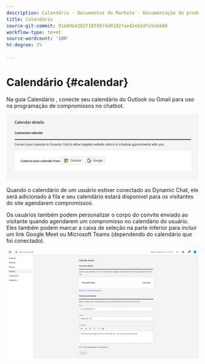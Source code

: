 ```yaml
---
description: Calendário - Documentos do Marketo - Documentação do produto
title: Calendário
source-git-commit: 91e04b4282f18f8074d0192fae42e62dfe5ebb80
workflow-type: tm+mt
source-wordcount: '100'
ht-degree: 2%

---
```


# Calendário {#calendar}

Na guia Calendário , conecte seu calendário do Outlook ou Gmail para uso na programação de compromissos no chatbot.

![](assets/calendar-1.png)

Quando o calendário de um usuário estiver conectado ao Dynamic Chat, ele será adicionado à fila e seu calendário estará disponível para os visitantes do site agendarem compromissos.

Os usuários também podem personalizar o corpo do convite enviado ao visitante quando agendarem um compromisso no calendário do usuário. Eles também podem marcar a caixa de seleção na parte inferior para incluir um link Google Meet ou Microsoft Teams (dependendo do calendário que foi conectado).

![](assets/calendar-2.png)
